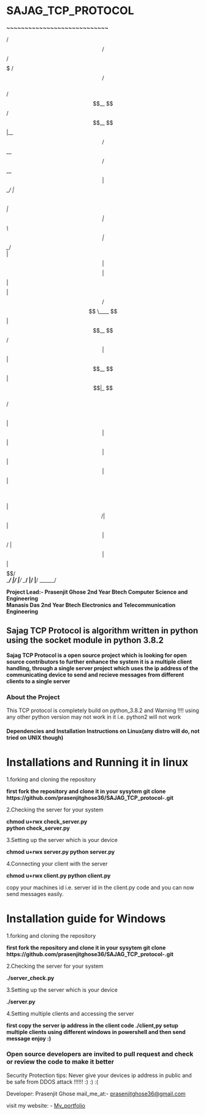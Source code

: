 <h1><strong>SAJAG_TCP_PROTOCOL</strong></h1>
<p><strong>~~~~~~~~~~~~~~~~~~~~~~~~~~~~</strong></p>


  /$$$$$$         /$$$$$$           /$$$$$        /$$$$$$         /$$$$$$                   
 /$$__  $$       /$$__  $$         |__  $$       /$$__  $$       /$$__  $$                  
| $$  \__/      | $$  \ $$            | $$      | $$  \ $$      | $$  \__/                  
|  $$$$$$       | $$$$$$$$            | $$      | $$$$$$$$      | $$ /$$$$                  
 \____  $$      | $$__  $$       /$$  | $$      | $$__  $$      | $$|_  $$                  
 /$$  \ $$      | $$  | $$      | $$  | $$      | $$  | $$      | $$  \ $$                  
|  $$$$$$/      | $$  | $$      |  $$$$$$/      | $$  | $$      |  $$$$$$/                  
 \______/       |__/  |__/       \______/       |__/  |__/       \______/                   
                                                                                        

<strong>Project Lead:-
Prasenjit Ghose 2nd Year Btech Computer Science and Engineering
<br>Manasis Das 2nd Year Btech Electronics and Telecommunication Engineering</be></strong>

<h2>Sajag TCP Protocol is algorithm written in python using the socket module in python 3.8.2</h2>

<p><strong>Sajag TCP Protocol is a open source project which is looking for open source contributors to further enhance the system it is a multiple client handling, through a single server project which uses the ip address of the communicating device to send and recieve messages from different clients to a single server</strong></p>

<h3>About the Project</h3>
<p>This TCP protocol is completely build on python_3.8.2 and Warning !!!! using any other python version may not work in it i.e. python2 will not work </p>

<h4>Dependencies and Installation Instructions on Linux(any distro will do, not tried on UNIX though)</h4>



# Installations and Running it in linux

1.forking and cloning the repository


<strong>
first fork the repository and clone it in your sysytem
git clone https://github.com/prasenjitghose36/SAJAG_TCP_protocol-.git
</strong>



2.Checking the server for your system


<strong>chmod u+rwx check_server.py                
python check_server.py                             
</strong>


3.Setting up the server which is your device


<strong>
chmod u+rwx server.py                          
python server.py                                 
</strong>



4.Connecting your client with the server



<strong>
chmod u+rwx client.py
python client.py
</strong>



copy your machines id i.e. server id in the client.py code
and you can now send messages easily.


# Installation guide for Windows


1.forking and cloning the repository



<strong>
first fork the repository and clone it in your sysytem
git clone https://github.com/prasenjitghose36/SAJAG_TCP_protocol-.git
</strong>



2.Checking the server for your system




<strong>
./server_check.py                               
</strong>



3.Setting up the server which is your device



<strong>
./server.py                                     
</strong>



4.Setting multiple clients and accessing the server



<strong>
first copy the server ip address in the client code
./client,py
setup multiple clients using different windows in powershell and then send message enjoy :)
</strong>



<h3><strong>Open source developers are invited to pull request and check or review the code to make it better</strong></h3>

Security Protection tips:
Never give your devices ip address in public and be safe from DDOS attack !!!!!! :) :) :(

Developer: Prasenjit Ghose
mail_me_at:- prasenjitghose36@gmail.com

visit my website: - <a href=https://bit.ly/prasenjitghose>My_portfolio</a>


































